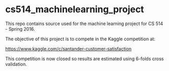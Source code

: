 # cs514_machinelearning_project

This repo contains source used for the machine learning project for CS 514 - Spring 2016.

The objective of this project is to compete in the Kaggle competition at:

https://www.kaggle.com/c/santander-customer-satisfaction

This competition is now closed so results are  estimated using 6-folds cross validation.
